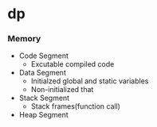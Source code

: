 # dp

### Memory
 - Code Segment
    - Excutable compiled code
 - Data Segment
    - Initialzed global and static variables
    - Non-initialized that
 - Stack Segment
    - Stack frames(function call)
 - Heap Segment



